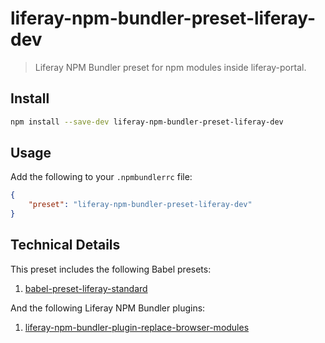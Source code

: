 # liferay-npm-bundler-preset-liferay-dev

> Liferay NPM Bundler preset for npm modules inside liferay-portal.

## Install

```sh
npm install --save-dev liferay-npm-bundler-preset-liferay-dev
```

## Usage

Add the following to your `.npmbundlerrc` file:

```json
{
    "preset": "liferay-npm-bundler-preset-liferay-dev"
}
```

## Technical Details

This preset includes the following Babel presets:

1. [babel-preset-liferay-standard](https://github.com/izaera/liferay-npm-build-tools/tree/master/packages/babel-preset-liferay-standard)

And the following Liferay NPM Bundler plugins:

1. [liferay-npm-bundler-plugin-replace-browser-modules](https://github.com/izaera/liferay-npm-build-tools/tree/master/packages/liferay-npm-bundler-plugin-replace-browser-modules)

